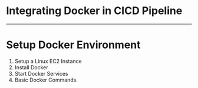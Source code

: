 # Integrating Docker in CICD Pipeline
----

# Setup Docker Environment
1. Setup a Linux EC2 Instance
2. Install Docker
3. Start Docker Services
4. Basic Docker Commands.